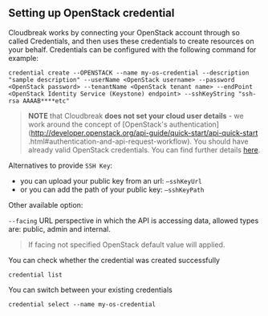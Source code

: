 ## Setting up OpenStack credential

Cloudbreak works by connecting your OpenStack account through so called Credentials, and then uses these credentials to 
create resources on your behalf. Credentials can be configured with the following command for example:

```
credential create --OPENSTACK --name my-os-credential --description "sample description" --userName <OpenStack username> --password <OpenStack password> --tenantName <OpenStack tenant name> --endPoint <OpenStack Identity Service (Keystone) endpoint> --sshKeyString "ssh-rsa AAAAB****etc"
```

>**NOTE** that Cloudbreak **does not set your cloud user details** - we work around the concept of [OpenStack's 
authentication](http://developer.openstack.org/api-guide/quick-start/api-quick-start
.html#authentication-and-api-request-workflow). You should have already valid OpenStack credentials. You can 
find further details [here](openstack.md#provisioning-prerequisites).

Alternatives to provide `SSH Key`:

- you can upload your public key from an url: `—sshKeyUrl` 
- or you can add the path of your public key: `—sshKeyPath`

Other available option:

`--facing` URL perspective in which the API is accessing data, allowed types are: public, admin and internal.
>If facing not specified OpenStack default value will applied.


You can check whether the credential was created successfully

```
credential list
```

You can switch between your existing credentials

```
credential select --name my-os-credential
```
